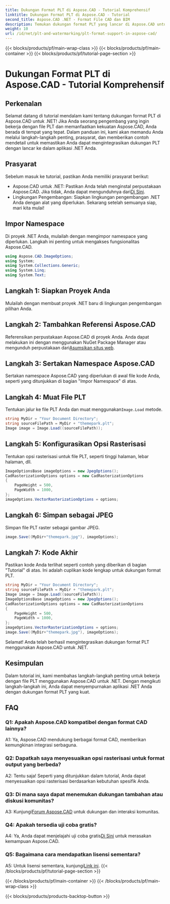 ```yaml
---
title: Dukungan Format PLT di Aspose.CAD - Tutorial Komprehensif
linktitle: Dukungan Format PLT di Aspose.CAD - Tutorial
second_title: Aspose.CAD .NET - Format File CAD dan BIM
description: Temukan dukungan format PLT yang lancar di Aspose.CAD untuk .NET. Ikuti panduan langkah demi langkah kami untuk mengintegrasikan file PLT ke dalam aplikasi .NET Anda dengan mudah.
weight: 10
url: /id/net/plt-and-watermarking/plt-format-support-in-aspose-cad/
---
```


{{< blocks/products/pf/main-wrap-class >}}
{{< blocks/products/pf/main-container >}}
{{< blocks/products/pf/tutorial-page-section >}}

# Dukungan Format PLT di Aspose.CAD - Tutorial Komprehensif

## Perkenalan

Selamat datang di tutorial mendalam kami tentang dukungan format PLT di Aspose.CAD untuk .NET! Jika Anda seorang pengembang yang ingin bekerja dengan file PLT dan memanfaatkan kekuatan Aspose.CAD, Anda berada di tempat yang tepat. Dalam panduan ini, kami akan memandu Anda melalui langkah-langkah penting, prasyarat, dan memberikan contoh mendetail untuk memastikan Anda dapat mengintegrasikan dukungan PLT dengan lancar ke dalam aplikasi .NET Anda.

## Prasyarat

Sebelum masuk ke tutorial, pastikan Anda memiliki prasyarat berikut:
-  Aspose.CAD untuk .NET: Pastikan Anda telah menginstal perpustakaan Aspose.CAD. Jika tidak, Anda dapat mengunduhnya dari[Di Sini](https://releases.aspose.com/cad/net/).
- Lingkungan Pengembangan: Siapkan lingkungan pengembangan .NET Anda dengan alat yang diperlukan.
Sekarang setelah semuanya siap, mari kita mulai!

## Impor Namespace

Di proyek .NET Anda, mulailah dengan mengimpor namespace yang diperlukan. Langkah ini penting untuk mengakses fungsionalitas Aspose.CAD.
```csharp
using Aspose.CAD.ImageOptions;
using System;
using System.Collections.Generic;
using System.Linq;
using System.Text;
```

## Langkah 1: Siapkan Proyek Anda

Mulailah dengan membuat proyek .NET baru di lingkungan pengembangan pilihan Anda.

## Langkah 2: Tambahkan Referensi Aspose.CAD

 Referensikan perpustakaan Aspose.CAD di proyek Anda. Anda dapat melakukan ini dengan menggunakan NuGet Package Manager atau mengunduh perpustakaan dari[Asumsikan situs web](https://purchase.aspose.com/buy).

## Langkah 3: Sertakan Namespace Aspose.CAD

Sertakan namespace Aspose.CAD yang diperlukan di awal file kode Anda, seperti yang ditunjukkan di bagian "Impor Namespace" di atas.

## Langkah 4: Muat File PLT

 Tentukan jalur ke file PLT Anda dan muat menggunakan`Image.Load` metode.

```csharp
string MyDir = "Your Document Directory";
string sourceFilePath = MyDir + "themepark.plt";
Image image = Image.Load((sourceFilePath));
```

## Langkah 5: Konfigurasikan Opsi Rasterisasi

Tentukan opsi rasterisasi untuk file PLT, seperti tinggi halaman, lebar halaman, dll.

```csharp
ImageOptionsBase imageOptions = new JpegOptions();
CadRasterizationOptions options = new CadRasterizationOptions
{
    PageHeight = 500,
    PageWidth = 1000,
};
imageOptions.VectorRasterizationOptions = options;
```

## Langkah 6: Simpan sebagai JPEG

Simpan file PLT raster sebagai gambar JPEG.

```csharp
image.Save((MyDir+"themepark.jpg"), imageOptions);
```

## Langkah 7: Kode Akhir

Pastikan kode Anda terlihat seperti contoh yang diberikan di bagian "Tutorial" di atas. Ini adalah cuplikan kode lengkap untuk dukungan format PLT.

```csharp
string MyDir = "Your Document Directory";
string sourceFilePath = MyDir + "themepark.plt";
Image image = Image.Load((sourceFilePath));
ImageOptionsBase imageOptions = new JpegOptions();
CadRasterizationOptions options = new CadRasterizationOptions
{
    PageHeight = 500,
    PageWidth = 1000,
};
imageOptions.VectorRasterizationOptions = options;
image.Save((MyDir+"themepark.jpg"), imageOptions);
```

Selamat! Anda telah berhasil mengintegrasikan dukungan format PLT menggunakan Aspose.CAD untuk .NET.

## Kesimpulan

Dalam tutorial ini, kami membahas langkah-langkah penting untuk bekerja dengan file PLT menggunakan Aspose.CAD untuk .NET. Dengan mengikuti langkah-langkah ini, Anda dapat menyempurnakan aplikasi .NET Anda dengan dukungan format PLT yang kuat.

## FAQ

### Q1: Apakah Aspose.CAD kompatibel dengan format CAD lainnya?

A1: Ya, Aspose.CAD mendukung berbagai format CAD, memberikan kemungkinan integrasi serbaguna.

### Q2: Dapatkah saya menyesuaikan opsi rasterisasi untuk format output yang berbeda?

A2: Tentu saja! Seperti yang ditunjukkan dalam tutorial, Anda dapat menyesuaikan opsi rasterisasi berdasarkan kebutuhan spesifik Anda.

### Q3: Di mana saya dapat menemukan dukungan tambahan atau diskusi komunitas?

 A3: Kunjungi[Forum Aspose.CAD](https://forum.aspose.com/c/cad/19) untuk dukungan dan interaksi komunitas.

### Q4: Apakah tersedia uji coba gratis?

 A4: Ya, Anda dapat menjelajahi uji coba gratis[Di Sini](https://releases.aspose.com/) untuk merasakan kemampuan Aspose.CAD.

### Q5: Bagaimana cara mendapatkan lisensi sementara?

 A5: Untuk lisensi sementara, kunjungi[Link ini](https://purchase.aspose.com/temporary-license/).
{{< /blocks/products/pf/tutorial-page-section >}}

{{< /blocks/products/pf/main-container >}}
{{< /blocks/products/pf/main-wrap-class >}}

{{< blocks/products/products-backtop-button >}}

